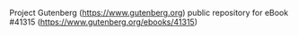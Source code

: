 Project Gutenberg (https://www.gutenberg.org) public repository for eBook #41315 (https://www.gutenberg.org/ebooks/41315)
